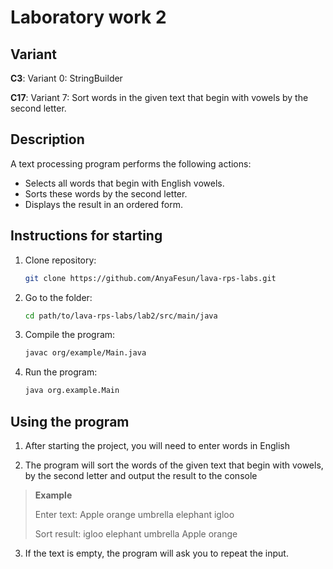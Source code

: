 # Laboratory work 2

## Variant
**C3**: Variant 0: StringBuilder

**C17**: Variant 7: Sort words in the given text that begin with vowels by the second letter.

## Description
A text processing program performs the following actions:
- Selects all words that begin with English vowels.
- Sorts these words by the second letter.
- Displays the result in an ordered form.

## Instructions for starting
1. Clone repository:
   ```bash
   git clone https://github.com/AnyaFesun/lava-rps-labs.git
2. Go to the folder:
    ```bash
   cd path/to/lava-rps-labs/lab2/src/main/java
3. Compile the program:
    ```bash
   javac org/example/Main.java
4. Run the program:
    ```bash
    java org.example.Main
   
## Using the program
1. After starting the project, you will need to enter words in English

2. The program will sort the words of the given text that begin with vowels,
   by the second letter and output the result to the console
> **Example**
>
> Enter text: Apple orange umbrella elephant igloo
>
> Sort result: igloo elephant umbrella Apple orange
3. If the text is empty, the program will ask you to repeat the input.